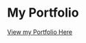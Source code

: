 # My Portfolio

<a href="https://dhyeythumar.github.io/My_Portfolio" target="_top">View my Portfolio Here</a>

